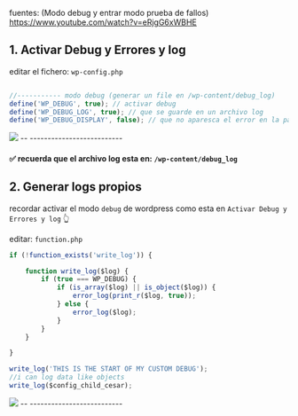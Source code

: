 fuentes:
(Modo debug y entrar modo prueba de fallos)
https://www.youtube.com/watch?v=eRjgG6xWBHE




## 1. Activar Debug y Errores y log

editar el fichero: `wp-config.php`

```javascript 

//----------- modo debug (generar un file en /wp-content/debug_log)
define('WP_DEBUG', true); // activar debug
define('WP_DEBUG_LOG', true); // que se guarde en un archivo log
define('WP_DEBUG_DISPLAY', false); // que no aparesca el error en la pagina solo  lo guarde en un log

```

<img src="https://i.imgur.com/WvGJ8U4.png" >
-- --------------------------


#### ✅ recuerda que el archivo log esta en:  `/wp-content/debug_log`


## 2. Generar logs  propios
recordar activar el modo `debug` de wordpress como esta en `Activar Debug y Errores y log` 👆

editar: `function.php`

```javascript
if (!function_exists('write_log')) {

    function write_log($log) {
        if (true === WP_DEBUG) {
            if (is_array($log) || is_object($log)) {
                error_log(print_r($log, true));
            } else {
                error_log($log);
            }
        }
    }

}

write_log('THIS IS THE START OF MY CUSTOM DEBUG');
//i can log data like objects
write_log($config_child_cesar);

```

<img src="https://i.imgur.com/MleAbwd.png" >
-- --------------------------
